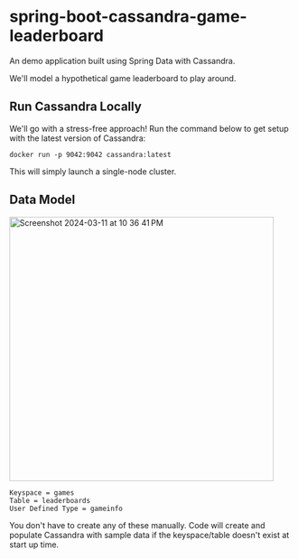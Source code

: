# spring-boot-cassandra-game-leaderboard

An demo application built using Spring Data with Cassandra. 

We'll model a hypothetical game leaderboard to play around.

## Run Cassandra Locally
We'll go with a stress-free approach! Run the command below to get setup with the latest version of Cassandra:

```shell
docker run -p 9042:9042 cassandra:latest
```

This will simply launch a single-node cluster.

## Data Model
<img width="468" alt="Screenshot 2024-03-11 at 10 36 41 PM" src="https://github.com/pdesai5839/spring-boot-cassandra-game-leaderboard/assets/143283961/c0644921-00fe-47d9-862a-cb25b7adef5f">

```
Keyspace = games
Table = leaderboards
User Defined Type = gameinfo
```

You don't have to create any of these manually. Code will create and populate Cassandra with sample data if the keyspace/table doesn't exist at start up time.

